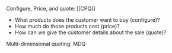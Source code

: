 

Configure, Price, and quote: [[CPQ]]
- What products does the customer want to buy (configure)? 
- How much do those products cost (price)?
-  How can we give the customer details about the sale (quote)?

Multi-dimensional quoting: MDQ
